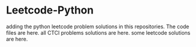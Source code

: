 # Leetcode-Python
adding the python leetcode problem solutions in this repositories. 
The code files are here.
all CTCI problems solutions are here.
some leetcode solutions are here.














































































































































